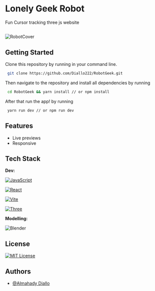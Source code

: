 
# Lonely Geek Robot

Fun Cursor tracking three js website
## 

![RobotCover](https://github.com/Diallo222/RobotGeek/assets/82043049/2e83849a-52b3-4908-8ee7-f540ac46aaf2)


## Getting Started

Clone this repository by running  in your command line.

```bash
 git clone https://github.com/Diallo222/RobotGeek.git
```
Then navigate to the repository and install all dependencies by running
```bash
 cd RobotGeek && yarn install // or npm install
```
After that run the app! by running
```bash
 yarn run dev // or npm run dev
```
## Features

- Live previews
- Responsive


## Tech Stack

**Dev:** 

[![JavaScript](https://img.shields.io/badge/JavaScript-F7DF1E?style=for-the-badge&logo=javascript&logoColor=black)](https://developer.mozilla.org/fr/docs/Web/JavaScript)

[![React](https://img.shields.io/badge/react-%2320232a.svg?style=for-the-badge&logo=react&logoColor=%2361DAFB)](https://fr.legacy.reactjs.org/)

[![Vite](https://img.shields.io/badge/Vite-FFFFFF?style=for-the-badge&logo=vite&logoColor=yellow)](https://vitejs.dev/)

[![Three](https://img.shields.io/badge/Three.js-000000?style=for-the-badge&logo=three.js&logoColor=white)](https://threejs.org/)

**Modelling:** 

![Blender](https://img.shields.io/badge/blender-%23F5792A.svg?style=for-the-badge&logo=blender&logoColor=white)



## License

[![MIT License](https://img.shields.io/badge/License-MIT-green.svg)](https://choosealicense.com/licenses/mit/)


## Authors

- [@Almahady Diallo](https://github.com/Diallo222)


